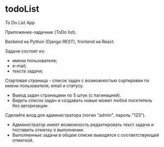 # todoList
To Do List App

Приложение-задачник (ToDo list).

Backend на Python (Django REST), frontend на React. 

Задачи состоят из:
- имени пользователя;
- е-mail;
- текста задачи;

Стартовая страница - список задач с возможностью сортировки по имени пользователя, email и статусу.
- Вывод задач страницами по 5 штук (с пагинацией).
- Видеть список задач и создавать новые может любой посетитель без авторизации.

Сделайте вход для администратора (логин "admin", пароль "123").
- Администратор имеет возможность редактировать текст задачи и поставить отметку о выполнении.
- Выполненные задачи в общем списке выводятся с соответствующей отметкой.

